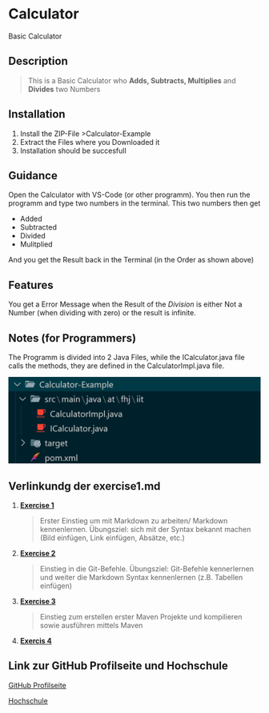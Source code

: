 # Calculator

Basic Calculator

## Description

> This is a Basic Calculator who **Adds, Subtracts, Multiplies** and **Divides** two Numbers

## Installation

1. Install the ZIP-File >Calculator-Example
2. Extract the Files where you Downloaded it
3. Installation should be succesfull

## Guidance

Open the Calculator with VS-Code (or other programm).
You then run the programm and type two numbers in the terminal.
This two numbers then get

- Added
- Subtracted
- Divided
- Mulitplied

And you get the Result back in the Terminal (in the Order as shown above)

## Features

You get a Error Message when the Result of the *Division* is either Not a Number (when dividing with zero) or the result is infinite.

## Notes (for Programmers)

The Programm is divided into 2 Java Files, while the ICalculator.java file calls the methods, they are defined in the CalculatorImpl.java file.

![Calculator-Example](CalcExamp.png)

## Verlinkundg der exercise1.md

1. [**Exercise 1**](exercise1.md)

   >Erster Einstieg um mit Markdown zu arbeiten/ Markdown kennenlernen. Übungsziel: sich mit der Syntax bekannt machen (Bild einfügen, Link einfügen, Absätze, etc.)

2. [**Exercise 2**](exercise2.md)

      >Einstieg in die Git-Befehle. Übungsziel: Git-Befehle kennerlernen und weiter die Markdown Syntax kennenlernen (z.B. Tabellen einfügen)

3. [**Exercise 3**](exercise3.md)

      >Einstieg zum erstellen erster Maven Projekte und kompilieren sowie ausführen mittels Maven

4. [**Exercis 4**](exercise4.md)

## Link zur GitHub Profilseite und Hochschule

[GitHub Profilseite](https://github.com/casper-zielinski)

[Hochschule](https://www.fh-joanneum.at/)
